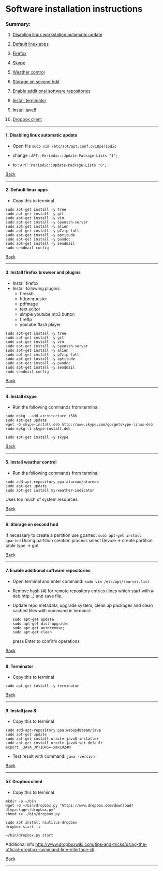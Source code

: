 # Software installation instructions

### Summary:
1. [Disabling linux workstation automatic update](#1-disabling-linux-automatic-update)
2. [Default linux apps](#2-default-linux-apps)
3. [Firefox](#3-install-firefox-browser-and-plugins)
4. [Skype](#4-install-skype)
5. [Weather control](#5-weather-control)
6. [Storage on second hdd](#6-storage-on-second-hdd)
7. [Enable additional software repositories](#7-enable-additional-software-repositories)
8. [Install terminator](#8-terminator)
9. [Install java8](#9-install-java-8)


57. [Dropbox client](#57-dropbox-client)

----------
#### 1. Disabling linux automatic update

- Open file
```sudo vim /etc/apt/apt.conf.d/10periodic```

- change :
```APT::Periodic::Update-Package-Lists "1";```
- to : 
```APT::Periodic::Update-Package-Lists "0";```

[Back](#Summary:)

----------
#### 2. Default linux apps

- Copy this to terminal
```
sudo apt-get install -y tree
sudo apt-get install -y git
sudo apt-get install -y vim
sudo apt-get install -y openssh-server
sudo apt-get install -y alien
sudo apt-get install -y p7zip-full
sudo apt-get install -y aptitude
sudo apt-get install -y pandoc
sudo apt-get install -y sendmail
sudo sendmail config
```

[Back](#Summary:)

----------
#### 3. Install firefox browser and plugins

- Install firefox
- Install following plugins:
  - firessh
  - httprequester
  - pdfmage
  - text editor
  - simple youtube mp3 button
  - fireftp
  - youtube flash player
  
```
sudo apt-get install -y tree
sudo apt-get install -y git
sudo apt-get install -y vim
sudo apt-get install -y openssh-server
sudo apt-get install -y alien
sudo apt-get install -y p7zip-full
sudo apt-get install -y aptitude
sudo apt-get install -y pandoc
sudo apt-get install -y sendmail
sudo sendmail config
```

[Back](#Summary:)

----------
#### 4. Install skype

- Run the following commands from terminal:
  
```
sudo dpkg --add-architecture i386
sudo apt-get update
wget -O skype-install.deb http://www.skype.com/go/getskype-linux-deb
sudo dpkg -i skype-install.deb

sudo apt-get install -y skype 
```

[Back](#Summary:)

----------
#### 5. Install weather control

- Run the following commands from terminal:
  
```
sudo add-apt-repository ppa:atareao/atareao
sudo apt-get update
sudo apt-get install my-weather-indicator
```

Uses too much of system resources.

[Back](#Summary:)

----------
#### 6. Storage on second hdd

If necessary to create a partition use gparted: ```sudo apt-get install gparted``` 
During partition creation process select Device -> create partition table type -> gpt

[Back](#Summary:)

----------
#### 7. Enable additional software repositories

- Open terminal and enter command: ```sudo vim /etc/apt/sources.list```

- Remove hash (#) for remote repository entries (lines which start with # deb http...) and save file.

- Update repo metadata, upgrade system, clean up packages and clean cached files with command in terminal:
    ```
    sudo apt-get update;
    sudo apt-get dist-upgrade;
    sudo apt-get autoremove;
    sudo apt-get clean
    ```
    press Enter to confirm operations

[Back](#Summary:)

----------
#### 8. Terminator

- Copy this to terminal
```
sudo apt-get install -y terminator
```

[Back](#Summary:)

----------
#### 9. Install java 8

- Copy this to terminal
```
sudo add-apt-repository ppa:webupd8team/java
sudo apt-get update
sudo apt-get install oracle-java8-installer
sudo apt-get install oracle-java8-set-default
export _JAVA_OPTIONS=-Xmx1024M
```
- Test result with command: ```java -version```

[Back](#Summary:)

----------



#### 57. Dropbox client

- Copy this to terminal
```
mkdir -p ~/bin
wget -O ~/bin/dropbox.py "https://www.dropbox.com/download?dl=packages/dropbox.py"
chmod +x ~/bin/dropbox.py

sudo apt install nautilus-dropbox
dropbox start -i

~/bin/dropbox.py start
```
Additional info
http://www.dropboxwiki.com/tips-and-tricks/using-the-official-dropbox-command-line-interface-cli

[Back](#Summary:)

----------